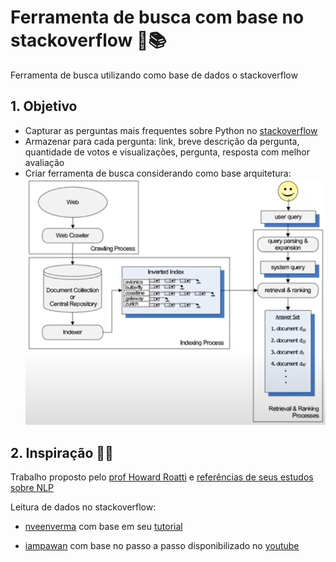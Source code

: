 # Ferramenta de busca com base no stackoverflow 🔎📚 
Ferramenta de busca utilizando como base de dados o stackoverflow

## 1. Objetivo
* Capturar as perguntas mais frequentes sobre Python no [stackoverflow](https://stackoverflow.com/questions/)
* Armazenar para cada pergunta: link, breve descrição da pergunta, quantidade de votos e visualizações, pergunta, resposta com melhor avaliação
* Criar ferramenta de busca considerando como base arquitetura:
![](https://github.com/sielerod/search_stackoverflow/blob/master/Arquitetura.PNG)

## 2. Inspiração 🤔💭
Trabalho proposto pelo [prof Howard Roatti](https://github.com/hroatti) e [referências de seus estudos sobre NLP](https://github.com/hroatti/Python)

Leitura de dados no stackoverflow:
 * [nveenverma](https://github.com/nveenverma) com base em seu [tutorial](https://medium.com/@nveenverma/web-scraping-tutorial-project-scraping-stack-overflow-e28bb139fc3b)

 * [iampawan](https://gist.github.com/iampawan) com base no passo a passo disponibilizado no [youtube](https://www.youtube.com/watch?v=EolFGrohtzw)

